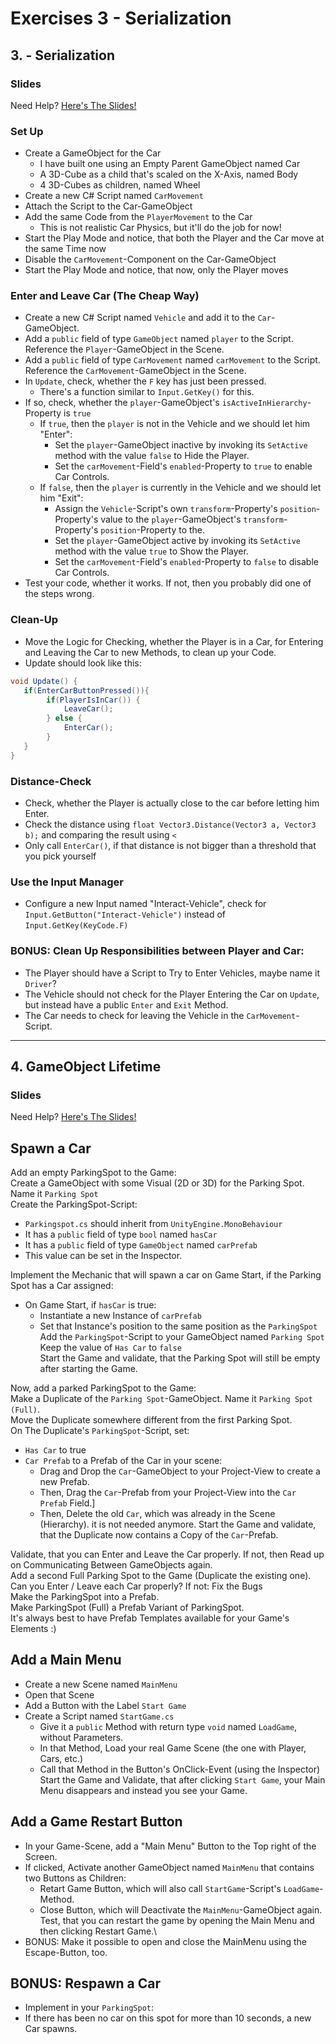 # Exercises 3 - Serialization

## 3. - Serialization

### Slides
Need Help? [Here's The Slides!](slides/README.md#3-serialization)

### Set Up

- Create a GameObject for the Car
  - I have built one using an Empty Parent GameObject named Car
  - A 3D-Cube as a child that's scaled on the X-Axis, named Body
  - 4 3D-Cubes as children, named Wheel
- Create a new C# Script named `CarMovement`
- Attach the Script to the Car-GameObject
- Add the same Code from the `PlayerMovement` to the Car
  - This is not realistic Car Physics, but it'll do the job for now!
- Start the Play Mode and notice, that both the Player and the Car move at the same Time now
- Disable the `CarMovement`-Component on the Car-GameObject
- Start the Play Mode and notice, that now, only the Player moves

### Enter and Leave Car (The Cheap Way)
- Create a new C# Script named `Vehicle` and add it to the `Car`-GameObject.
- Add a `public` field of type `GameObject` named `player` to the Script. Reference the `Player`-GameObject in the Scene.
- Add a `public` field of type `CarMovement` named `carMovement` to the Script. Reference the `CarMovement`-GameObject in the Scene.
- In `Update`, check, whether the `F` key has just been pressed.
  - There's a function similar to `Input.GetKey()` for this.
- If so, check, whether the `player`-GameObject's `isActiveInHierarchy`-Property is `true`
  - If `true`, then the `player` is not in the Vehicle and we should let him "Enter":
    - Set the `player`-GameObject inactive by invoking its `SetActive` method with the value `false` to Hide the Player.
    - Set the `carMovement`-Field's `enabled`-Property to `true` to enable Car Controls.
  - If `false`, then the `player` is currently in the Vehicle and we should let him "Exit":
    - Assign the `Vehicle`-Script's own `transform`-Property's `position`-Property's value to the `player`-GameObject's `transform`-Property's `position`-Property to the.
    - Set the `player`-GameObject active by invoking its `SetActive` method with the value `true` to Show the Player.
    - Set the `carMovement`-Field's `enabled`-Property to `false` to disable Car Controls.
- Test your code, whether it works. If not, then you probably did one of the steps wrong.

### Clean-Up
- Move the Logic for Checking, whether the Player is in a Car, for Entering and Leaving the Car to new Methods, to clean up your Code.
- Update should look like this:
```cs
void Update() {
   if(EnterCarButtonPressed()){
        if(PlayerIsInCar()) {
            LeaveCar();
        } else {
            EnterCar();
        }
   }
}
```

### Distance-Check
- Check, whether the Player is actually close to the car before letting him Enter.
- Check the distance using `float Vector3.Distance(Vector3 a, Vector3 b);` and comparing the result using `<`
- Only call `EnterCar()`, if that distance is not bigger than a threshold that you pick yourself

### Use the Input Manager
- Configure a new Input named "Interact-Vehicle", check for `Input.GetButton("Interact-Vehicle")` instead of `Input.GetKey(KeyCode.F)`

### BONUS: Clean Up Responsibilities between Player and Car:
- The Player should have a Script to Try to Enter Vehicles, maybe name it `Driver`?
- The Vehicle should not check for the Player Entering the Car on `Update`, but instead have a public `Enter` and `Exit` Method.
- The Car needs to check for leaving the Vehicle in the `CarMovement`-Script.

---

## 4. GameObject Lifetime

### Slides
Need Help? [Here's The Slides!](slides/README.md#4-gameobject-lifetime)

## Spawn a Car

Add an empty ParkingSpot to the Game:\
Create a GameObject with some Visual (2D or 3D) for the Parking Spot. Name it `Parking Spot`\
Create the ParkingSpot-Script:
- `Parkingspot.cs` should inherit from `UnityEngine.MonoBehaviour`
- It has a `public` field of type `bool` named `hasCar`
- It has a `public` field of type `GameObject` named `carPrefab`
- This value can be set in the Inspector.

Implement the Mechanic that will spawn a car on Game Start, if the Parking Spot has a Car assigned:
- On Game Start, if `hasCar` is true:
  - Instantiate a new Instance of `carPrefab`
  - Set that Instance's position to the same position as the `ParkingSpot`
Add the `ParkingSpot`-Script to your GameObject named `Parking Spot`\
Keep the value of `Has Car` to `false`\
Start the Game and validate, that the Parking Spot will still be empty after starting the Game.

Now, add a parked ParkingSpot to the Game:\
Make a Duplicate of the `Parking Spot`-GameObject. Name it `Parking Spot (Full)`.\
Move the Duplicate somewhere different from the first Parking Spot.\
On The Duplicate's `ParkingSpot`-Script, set:
- `Has Car` to true
- `Car Prefab` to a Prefab of the Car in your scene:
  - Drag and Drop the `Car`-GameObject to your Project-View to create a new Prefab.
  - Then, Drag the `Car`-Prefab from your Project-View into the `Car Prefab` Field.]
  - Then, Delete the old `Car`, which was already in the Scene (Hierarchy). it is not needed anymore.
Start the Game and validate, that the Duplicate now contains a Copy of the `Car`-Prefab.

Validate, that you can Enter and Leave the Car properly. If not, then Read up on Communicating Between GameObjects again.\
Add a second Full Parking Spot to the Game (Duplicate the existing one). Can you Enter / Leave each Car properly? If not: Fix the Bugs\
Make the ParkingSpot into a Prefab.\
Make ParkingSpot (Full) a Prefab Variant of ParkingSpot.\
It's always best to have Prefab Templates available for your Game's Elements :)

## Add a Main Menu
- Create a new Scene named `MainMenu`
- Open that Scene
- Add a Button with the Label `Start Game`
- Create a Script named `StartGame.cs`
  - Give it a `public` Method with return type `void` named `LoadGame`, without Parameters.
  - In that Method, Load your real Game Scene (the one with Player, Cars, etc.)
  - Call that Method in the Button's OnClick-Event (using the Inspector)
Start the Game and Validate, that after clicking `Start Game`, your Main Menu disappears and instead you see your Game.

## Add a Game Restart Button
- In your Game-Scene, add a "Main Menu" Button to the Top right of the Screen.
- If clicked, Activate another GameObject named `MainMenu` that contains two Buttons as Children:
  - Retart Game Button, which will also call `StartGame`-Script's `LoadGame`-Method.
  - Close Button, which will Deactivate the `MainMenu`-GameObject again.
Test, that you can restart the game by opening the Main Menu and then clicking Restart Game.\
- BONUS: Make it possible to open and close the MainMenu using the Escape-Button, too.

## BONUS: Respawn a Car
- Implement in your `ParkingSpot`:
- If there has been no car on this spot for more than 10 seconds, a new Car spawns.
